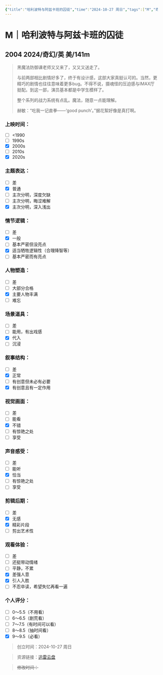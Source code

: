 ```yaml
---
{"title":"哈利波特与阿兹卡班的囚徒","time":"2024-10-27 周日","tags":["M","奇幻"],"rating":9,"豆瓣":9,"dg-publish":true,"permalink":"/300 评价/M电影/新近看过/哈利波特与阿兹卡班的囚徒/","dgPassFrontmatter":true,"created":"2024-10-27T21:06:53.394+08:00","updated":"2024-10-27T21:46:01.397+08:00"}
---
```


# M｜哈利波特与阿兹卡班的囚徒
## 2004 2024/奇幻/英 美/141m
>黑魔法防御课老师又又来了，又又又送走了。
>
>与前两部相比剧情好多了，终于有设计感，这部大家真挺认可的。当然，更精巧的剧情也往往意味着更多bug。不得不说，摄魂怪的压迫感与IMAX厅挺配。到这一部，演员基本都是中学生模样了。
>
>整个系列的战力系统有点乱。魔法，随意一点能理解。
>
>赫敏：“吃我一记直拳——‘good punch’。”据花絮好像是真打啊。
### 上映时间：
- [ ] <1990
- [ ] 1990s
- [x] 2000s
- [ ] 2010s
- [x] 2020s
### 主题表达：
- [ ] 差
- [x] 普通
- [ ] 主次分明，深度欠缺
- [ ] 主次分明，晦涩难解
- [x] 主次分明，深入浅出
### 情节逻辑：
- [ ] 差
- [x] 一般
- [ ] 基本严密但没亮点
- [x] 适当牺牲逻辑性（合理降智等）
- [ ] 基本严密而有亮点
### 人物塑造：
- [ ] 差
- [ ] 大部分合格
- [x] 主要人物丰满
- [ ] 难忘
### 场景道具：
- [ ] 差
- [ ] 能用，有出戏感
- [x] 代入
- [ ] 沉浸
### 叙事结构：
- [ ] 差
- [x] 正常
- [ ] 有创意但未必有必要
- [x] 有创意且有一定作用
### 视觉画面：
- [ ] 差
- [ ] 能看
- [x] 不错
- [ ] 有惊艳之处
- [ ] 享受
### 声音感受：
- [ ] 差
- [ ] 能听
- [x] 恰当
- [ ] 有惊艳之处
- [ ] 享受
### 剪辑后期：
- [ ] 差
- [x] 无感
- [x] 精彩片段
- [ ] 剪出艺术性
### 观看体验：
- [ ] 差
- [ ] 还挺带动情绪
- [ ] 平静，不累
- [x] 差强人意
- [x] 引人入胜
- [ ] 不忍卒读，希望失忆再看一遍
### 个人评分：
- [ ] 0～5.5（不用看）
- [ ] 6～6.5（剧荒看）
- [ ] 7～7.5（有时间可以看）
- [ ] 8～8.5（抽时间看）
- [x] 9～9.5（必看）

>创立时间：2024-10-27 周日

>资源链接：[迅雷云盘](https://pan.xunlei.com/s/VO5rSrFEC4jBPS7AEQ5mzAFxA1?pwd=yntk)

>~~修改时间：~~



